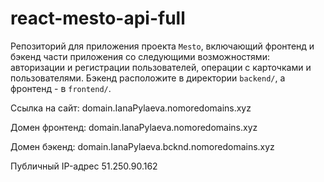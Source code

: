 # react-mesto-api-full
Репозиторий для приложения проекта `Mesto`, включающий фронтенд и бэкенд части приложения со следующими возможностями: авторизации и регистрации пользователей, операции с карточками и пользователями. Бэкенд расположите в директории `backend/`, а фронтенд - в `frontend/`. 
 
Ссылка на сайт:
domain.IanaPylaeva.nomoredomains.xyz

Домен фронтенд:
domain.IanaPylaeva.nomoredomains.xyz

Домен бэкенд:
domain.IanaPylaeva.bcknd.nomoredomains.xyz

Публичный IP-адрес
51.250.90.162